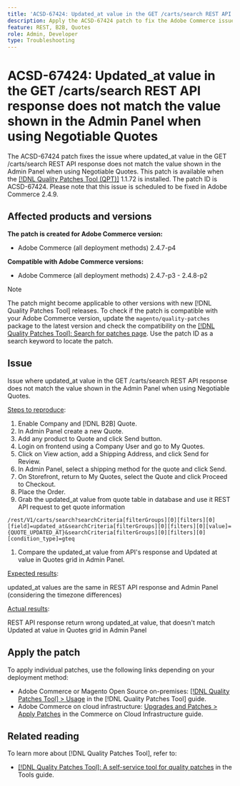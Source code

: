 ```yaml
---
title: 'ACSD-67424: Updated_at value in the GET /carts/search REST API response does not match the value shown in the Admin Panel when using Negotiable Quotes'
description: Apply the ACSD-67424 patch to fix the Adobe Commerce issue where fixes the inconsistency of updated_at value in GET /carts/search REST API and value in Admin Panel when using Negotiable Quotes.
feature: REST, B2B, Quotes
role: Admin, Developer
type: Troubleshooting
---
```


# ACSD-67424: Updated_at value in the GET /carts/search REST API response does not match the value shown in the Admin Panel when using Negotiable Quotes

The ACSD-67424 patch fixes the issue where updated_at value in the GET /carts/search REST API response does not match the value shown in the Admin Panel when using Negotiable Quotes. This patch is available when the [[!DNL Quality Patches Tool (QPT)]](/help/tools/quality-patches-tool/quality-patches-tool-to-self-serve-quality-patches.md) 1.1.72 is installed. The patch ID is ACSD-67424. Please note that this issue is scheduled to be fixed in Adobe Commerce 2.4.9.

## Affected products and versions

**The patch is created for Adobe Commerce version:**

* Adobe Commerce (all deployment methods) 2.4.7-p4

**Compatible with Adobe Commerce versions:**

* Adobe Commerce (all deployment methods) 2.4.7-p3 - 2.4.8-p2

>[!NOTE]
>
>The patch might become applicable to other versions with new [!DNL Quality Patches Tool] releases. To check if the patch is compatible with your Adobe Commerce version, update the `magento/quality-patches` package to the latest version and check the compatibility on the [[!DNL Quality Patches Tool]: Search for patches page](https://experienceleague.adobe.com/tools/commerce-quality-patches/index.html). Use the patch ID as a search keyword to locate the patch.

## Issue

Issue where updated_at value in the GET /carts/search REST API response does not match the value shown in the Admin Panel when using Negotiable Quotes.

<u>Steps to reproduce</u>:

1. Enable Company and [!DNL B2B] Quote.
1. In Admin Panel create a new Quote.
1. Add any product to Quote and click Send button.
1. Login on frontend using a Company User and go to My Quotes.
1. Click on View action, add a Shipping Address, and click Send for Review.
1. In Admin Panel, select a shipping method for the quote and click Send.
1. On Storefront, return to My Quotes, select the Quote and click Proceed to Checkout.
1. Place the Order.
1. Grab the updated_at value from quote table in database and use it REST API request to get quote information

```
/rest/V1/carts/search?searchCriteria[filterGroups][0][filters][0][field]=updated_at&searchCriteria[filterGroups][0][filters][0][value]={QUOTE_UPDATED_AT}&searchCriteria[filterGroups][0][filters][0][condition_type]=gteq
```

1. Compare the updated_at value from API's response and Updated at value in Quotes grid in Admin Panel.

<u>Expected results</u>:

updated_at values are the same in REST API response and Admin Panel (considering the timezone differences)

<u>Actual results</u>:

REST API response return wrong updated_at value, that doesn't match Updated at value in Quotes grid in Admin Panel

## Apply the patch

To apply individual patches, use the following links depending on your deployment method:

* Adobe Commerce or Magento Open Source on-premises: [[!DNL Quality Patches Tool] > Usage](/help/tools/quality-patches-tool/usage.md) in the [!DNL Quality Patches Tool] guide.
* Adobe Commerce on cloud infrastructure: [Upgrades and Patches > Apply Patches](https://experienceleague.adobe.com/docs/commerce-cloud-service/user-guide/develop/upgrade/apply-patches.html) in the Commerce on Cloud Infrastructure guide.

## Related reading

To learn more about [!DNL Quality Patches Tool], refer to:

* [[!DNL Quality Patches Tool]: A self-service tool for quality patches](/help/tools/quality-patches-tool/quality-patches-tool-to-self-serve-quality-patches.md) in the Tools guide.